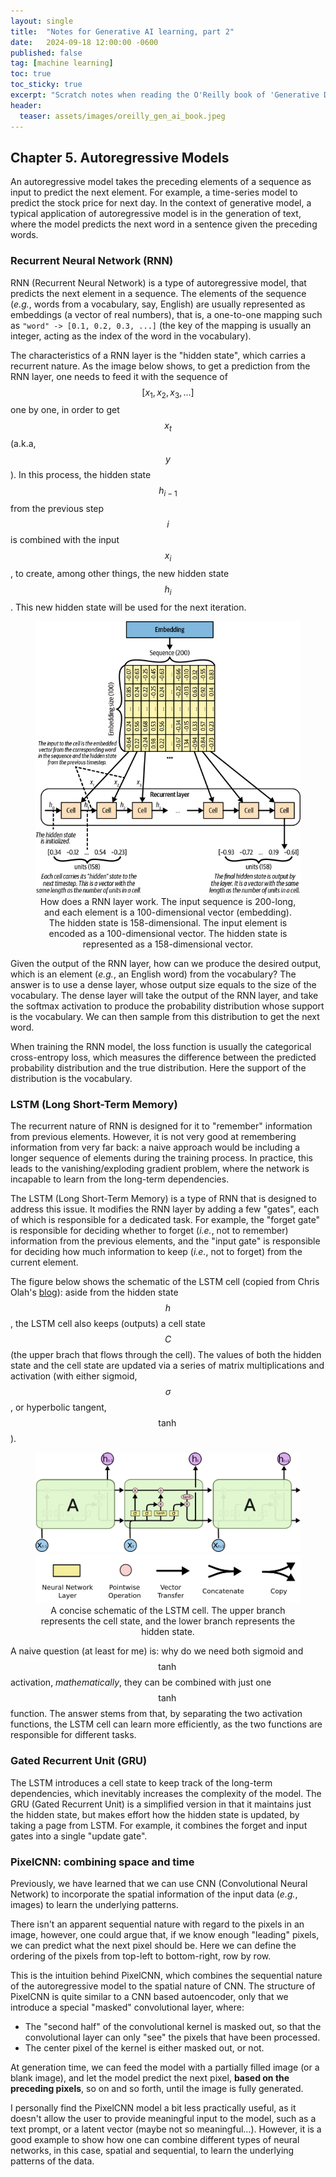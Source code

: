 ```yaml
---
layout: single
title:  "Notes for Generative AI learning, part 2"
date:   2024-09-18 12:00:00 -0600
published: false
tag: [machine learning]
toc: true
toc_sticky: true
excerpt: "Scratch notes when reading the O'Reilly book of 'Generative Deep Learning, 2nd Edition'"
header:
  teaser: assets/images/oreilly_gen_ai_book.jpeg
---
```


## Chapter 5. Autoregressive Models

An autoregressive model takes the preceding elements of a sequence as input to predict the next element.
For example, a time-series model to predict the stock price for next day.
In the context of generative model, a typical application of autoregressive model
is in the generation of text, where the model predicts the next word in a sentence given the preceding words.

### Recurrent Neural Network (RNN)

RNN (Recurrent Neural Network) is a type of autoregressive model, that predicts the next element
in a sequence.
The elements of the sequence (_e.g._, words from a vocabulary, say, English) are usually represented
as embeddings (a vector of real numbers), that is, a one-to-one mapping such as
`"word" -> [0.1, 0.2, 0.3, ...]` (the key of the mapping is usually an integer, acting as the
index of the word in the vocabulary).

The characteristics of a RNN layer is the "hidden state", which carries a recurrent nature.
As the image below shows, to get a prediction from the RNN layer, one needs to feed it with
the sequence of $$[x_1, x_2, x_3, ...]$$ one by one, in order to get $$x_t$$ (a.k.a, $$y$$).
In this process, the hidden state $$h_{i-1}$$ from the previous step $$i$$ is combined with the input $$x_i$$,
to create, among other things, the new hidden state $$h_i$$.
This new hidden state will be used for the next iteration.

<figure>
<center>
<a href="/assets/images/rnn_schematic.png"><img src="/assets/images/rnn_schematic.png"></a>
<figcaption>
How does a RNN layer work. The input sequence is 200-long, and each element is a 100-dimensional
vector (embedding). The hidden state is 158-dimensional. The input element is encoded as a
100-dimensional vector. The hidden state is represented as a 158-dimensional vector.
</figcaption>
</center>
</figure>

Given the output of the RNN layer, how can we produce the desired output, which is an element
(_e.g._, an English word) from the vocabulary? The answer is to use a dense layer, whose
output size equals to the
size of the vocabulary. The dense layer will take the output of the RNN layer, and take the softmax
activation to produce the probability distribution whose support is the vocabulary. We can then
sample from this distribution to get the next word.

When training the RNN model, the loss function is usually the categorical cross-entropy loss,
which measures the difference between the predicted probability distribution and the true distribution.
Here the support of the distribution is the vocabulary.

### LSTM (Long Short-Term Memory)

The recurrent nature of RNN is designed for it to "remember" information
from previous elements. However, it is not very good at remembering
information from very far back: a naive approach would be including a longer
sequence of elements during the training process. In practice, this leads to the
vanishing/exploding gradient problem, where the network is incapable to learn
from the long-term dependencies.

The LSTM (Long Short-Term Memory) is a type of RNN that is designed to address this issue.
It modifies the RNN layer by adding a few "gates", each of which is responsible for
a dedicated task. For example, the "forget gate" is responsible for deciding whether to forget
(_i.e._, not to remember) information from the previous elements,
and the "input gate" is responsible for deciding
how much information to keep (_i.e._, not to forget) from the current element.

The figure below shows the schematic of the LSTM cell (copied from Chris Olah's
[blog](https://colah.github.io/posts/2015-08-Understanding-LSTMs/)): aside from the
hidden state $$h$$, the LSTM cell also keeps (outputs) a cell state $$C$$
(the upper brach that flows through the cell). The values of both the hidden state
and the cell state are updated via a series of matrix multiplications and activation
(with either sigmoid, $$\sigma$$, or hyperbolic tangent, $$\tanh$$).

<figure>
<center>
<a href="/assets/images/lstm_schematic.png"><img src="/assets/images/lstm_schematic.png"></a>
<a href="/assets/images/lstm_annotation.png"><img src="/assets/images/lstm_annotation.png"></a>
<figcaption>
A concise schematic of the LSTM cell. The upper branch represents the cell state,
and the lower branch represents the hidden state.
</figcaption>
</center>
</figure>

A naive question (at least for me) is: why do we need both sigmoid and $$\tanh$$ activation,
_mathematically_, they can be combined with just one $$\tanh$$ function. The answer
stems from that, by separating the two activation functions, the LSTM cell can learn
more efficiently, as the two functions are responsible for different tasks.

### Gated Recurrent Unit (GRU)

The LSTM introduces a cell state to keep track of the long-term dependencies,
which inevitably increases the complexity of the model. The GRU (Gated Recurrent Unit)
is a simplified version in that it maintains just the hidden state, but makes
effort how the hidden state is updated, by taking a page from LSTM.
For example, it combines the forget and input gates into a single "update gate".

### PixelCNN: combining space and time

Previously, we have learned that we can use CNN (Convolutional Neural Network) to
incorporate the spatial information of the input data (_e.g._, images)
to learn the underlying patterns.

There isn't an apparent sequential nature with regard to the pixels in an image,
however, one could argue that, if we know enough "leading" pixels, we can predict
what the next pixel should be. Here we can define the ordering of the pixels
from top-left to bottom-right, row by row.

This is the intuition behind PixelCNN, which combines the sequential nature of
the autoregressive model to the spatial nature of CNN. The structure of PixelCNN
is quite similar to a CNN based autoencoder, only that we introduce a special "masked"
convolutional layer, where:

* The "second half" of the convolutional kernel is masked out, so that the
  convolutional layer can only "see" the pixels that have been processed.
* The center pixel of the kernel is either masked out, or not.

At generation time, we can feed the model with a partially filled image
(or a blank image), and let the model predict the next pixel, **based on the
preceding pixels**, so on and so forth, until the image is fully generated.

I personally find the PixelCNN model a bit less practically useful, as it
doesn't allow the user to provide meaningful input to the model,
such as a text prompt, or a latent vector (maybe not so meaningful...).
However, it is a good example
to show how one can combine different types of neural networks, in this case,
spatial and sequential, to learn the underlying patterns of the data.
